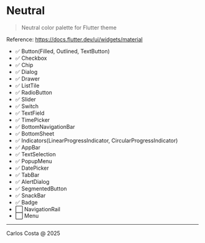 # Neutral

> Neutral color palette for Flutter theme

Reference: https://docs.flutter.dev/ui/widgets/material

- ✅ Button(Filled, Outlined, TextButton)
- ✅ Checkbox
- ✅ Chip
- ✅ Dialog
- ✅ Drawer
- ✅ ListTile
- ✅ RadioButton
- ✅ Slider
- ✅ Switch
- ✅ TextField
- ✅ TimePicker
- ✅ BottomNavigationBar
- ✅ BottomSheet
- ✅ Indicators(LinearProgressIndicator, CircularProgressIndicator)
- ✅ AppBar
- ✅ TextSelection
- ✅ PopupMenu
- ✅ DatePicker
- ✅ TabBar
- ✅ AlertDialog
- ✅ SegmentedButton
- ✅ SnackBar
- ✅ Badge
- ⬜ NavigationRail
- ⬜ Menu

---

Carlos Costa @ 2025